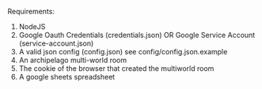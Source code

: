 Requirements:

1. NodeJS
2. Google Oauth Credentials (credentials.json) OR Google Service Account (service-account.json)
3. A valid json config (config.json) see config/config.json.example
4. An archipelago multi-world room
5. The cookie of the browser that created the multiworld room
6. A google sheets spreadsheet